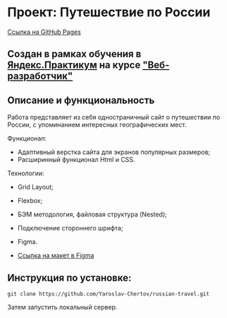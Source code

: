 # Проект: Путешествие по России

[Ссылка на GitHub Pages](https://yaroslav-chertov.github.io/russian-travel/)

## Создан в рамках обучения в [Яндекс.Практикум](https://praktikum.yandex.ru/) на курсе ["Веб-разработчик"](https://praktikum.yandex.ru/web/)

## Описание и функциональность
Работа представляет из себя одностраничный сайт о путешествии по России, с упоминанием интересных географических мест.

Функционал:
* Адаптивный верстка сайта для экранов популярных размеров;
* Расширинный функционал Html и CSS.

Технологии:
* Grid Layout;
* Flexbox;
* БЭМ методология, файловая структура (Nested);
* Подключение стороннего шрифта;
* Figma.

* [Ссылка на макет в Figma](https://www.figma.com/file/5S2WSbEFL6awjVWJ0NWL8Q/Sprint-3_-Russia-_-desktop-mobile?node-id=28503%3A0)

## Инструкция по установке: 

```
git clone https://github.com/Yaroslav-Chertov/russian-travel.git
``` 
Затем запустить локальный сервер.
